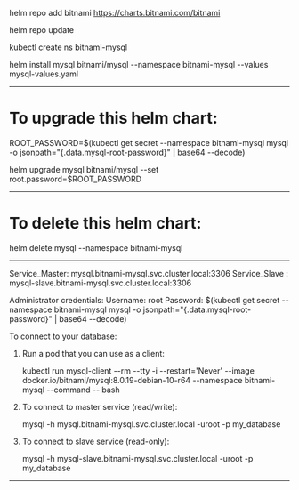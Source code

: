 
helm repo add bitnami https://charts.bitnami.com/bitnami

helm repo update

kubectl create ns bitnami-mysql

helm install mysql bitnami/mysql --namespace bitnami-mysql --values mysql-values.yaml

--------------------------------------------------------------------------

# To upgrade this helm chart:

ROOT_PASSWORD=$(kubectl get secret --namespace bitnami-mysql mysql -o jsonpath="{.data.mysql-root-password}" | base64 --decode)
      
helm upgrade mysql bitnami/mysql --set root.password=$ROOT_PASSWORD
	  
-------------------------------------------------------------------------
	  
# To delete this helm chart:	
  
helm delete mysql --namespace bitnami-mysql 


-------------------------------------------------------------------------
Service_Master: mysql.bitnami-mysql.svc.cluster.local:3306
Service_Slave : mysql-slave.bitnami-mysql.svc.cluster.local:3306

Administrator credentials:
Username: root
Password: $(kubectl get secret --namespace bitnami-mysql mysql -o jsonpath="{.data.mysql-root-password}" | base64 --decode)

To connect to your database:

  1. Run a pod that you can use as a client:

      kubectl run mysql-client --rm --tty -i --restart='Never' --image  docker.io/bitnami/mysql:8.0.19-debian-10-r64 --namespace bitnami-mysql --command -- bash

  2. To connect to master service (read/write):

      mysql -h mysql.bitnami-mysql.svc.cluster.local -uroot -p my_database

  3. To connect to slave service (read-only):

      mysql -h mysql-slave.bitnami-mysql.svc.cluster.local -uroot -p my_database

---------------------------------------------------------------------------